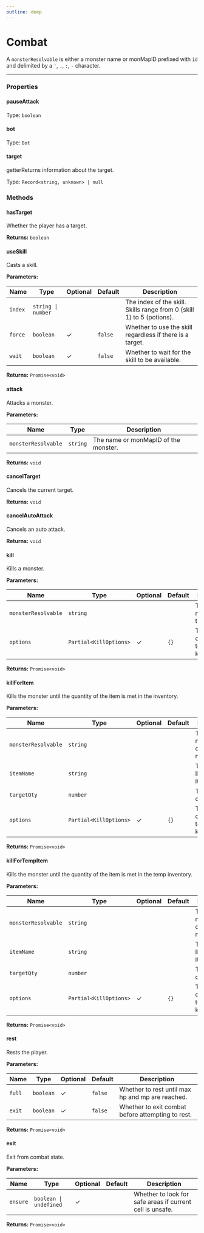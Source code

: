 ```yaml
---
outline: deep
---
```


# Combat 

A `monsterResolvable` is either a monster name or monMapID prefixed with `id` and delimited by a `'`, `.`, `:`, `-` character.

---

### Properties

#### pauseAttack

Type: `boolean`

#### bot

Type: `Bot`

#### target

​<Badge type="info">getter</Badge>Returns information about the target.

Type: `Record<string, unknown> | null`

### Methods

#### hasTarget

Whether the player has a target.

**Returns:** `boolean`

#### useSkill

Casts a skill.

**Parameters:**

| Name | Type | Optional | Default | Description |
|------|------|----------|---------|-------------|
| `index` | `string \| number` |  |  | The index of the skill. Skills range from 0 (skill 1) to 5 (potions). |
| `force` | `boolean` | ✓ | `false` | Whether to use the skill regardless if there is a target. |
| `wait` | `boolean` | ✓ | `false` | Whether to wait for the skill to be available. |

**Returns:** `Promise<void>`

#### attack

Attacks a monster.

**Parameters:**

| Name | Type | Description |
|------|------|-------------|
| `monsterResolvable` | `string` | The name or monMapID of the monster. |

**Returns:** `void`

#### cancelTarget

Cancels the current target.

**Returns:** `void`

#### cancelAutoAttack

Cancels an auto attack.

**Returns:** `void`

#### kill

Kills a monster.

**Parameters:**

| Name | Type | Optional | Default | Description |
|------|------|----------|---------|-------------|
| `monsterResolvable` | `string` |  |  | The name or monMapId of the monster. |
| `options` | `Partial<KillOptions>` | ✓ | `{}` | The optional configuration to use for the kill. |

**Returns:** `Promise<void>`

#### killForItem

Kills the monster until the quantity of the item is met in the inventory.

**Parameters:**

| Name | Type | Optional | Default | Description |
|------|------|----------|---------|-------------|
| `monsterResolvable` | `string` |  |  | The name or monMapID of the monster. |
| `itemName` | `string` |  |  | The name or ID of the item. |
| `targetQty` | `number` |  |  | The quantity of the item. |
| `options` | `Partial<KillOptions>` | ✓ | `{}` | The configuration to use for the kill. |

**Returns:** `Promise<void>`

#### killForTempItem

Kills the monster until the quantity of the item is met in the temp inventory.

**Parameters:**

| Name | Type | Optional | Default | Description |
|------|------|----------|---------|-------------|
| `monsterResolvable` | `string` |  |  | The name or monMapID of the monster. |
| `itemName` | `string` |  |  | The name or ID of the item. |
| `targetQty` | `number` |  |  | The quantity of the item. |
| `options` | `Partial<KillOptions>` | ✓ | `{}` | The configuration to use for the kill. |

**Returns:** `Promise<void>`

#### rest

Rests the player.

**Parameters:**

| Name | Type | Optional | Default | Description |
|------|------|----------|---------|-------------|
| `full` | `boolean` | ✓ | `false` | Whether to rest until max hp and mp are reached. |
| `exit` | `boolean` | ✓ | `false` | Whether to exit combat before attempting to rest. |

**Returns:** `Promise<void>`

#### exit

Exit from combat state.

**Parameters:**

| Name | Type | Optional | Default | Description |
|------|------|----------|---------|-------------|
| `ensure` | `boolean \| undefined` | ✓ |  | Whether to look for safe areas if current cell is unsafe. |

**Returns:** `Promise<void>`

